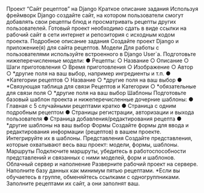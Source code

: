 Проект “Сайт рецептов” на Django Краткое описание задания Используя фреймворк Django создайте сайт, 
на котором пользователи смогут добавлять свои рецепты блюд и просматривать рецепты других пользователей. 
Готовый проект необходимо сдать в виде ссылки на рабочий сайт в сети интернет и репозитория с исходным кодом проекта. 
Подробное описание задания Создайте проект Django и приложение(я) для сайта рецептов. 
Модели Для работы с пользователями используйте встроенного в Django User`a. Подготовьте нижеперечисленные модели: 
● Рецепты: ○ Название ○ Описание ○ Шаги приготовления ○ Время приготовления ○ Изображение ○ Автор ○ *другие поля на ваш выбор, например ингредиенты и т.п. 
● *Категории рецептов ○ Название ○ *другие поля на ваш выбор 
● *Связующая таблица для связи Рецептов и Категории ○ *обязательные для связи поля ○ *другие поля на ваш выбор 
Шаблоны 
Подготовьте базовый шаблон проекта и нижеперечисленные дочерние шаблоны: 
● Главная с 5 случайными рецептами кратко 
● Страница с одним подробным рецептом 
● Страницы регистрации, авторизации и выхода пользователя 
● Страница добавления/редактирования рецепта 
● *другие шаблоны на ваш выбор 
Формы 
Создайте формы для ввода и редактирования информации (рецептов) в вашем проекте. Интегрируйте их в шаблоны. 
Представления 
Создайте представления, которые охватывают весь ваш проект: модели, формы, шаблоны. 
Маршруты 
Подключите маршруты, убедитесь в работоспособности представлений и связанных с ними моделей, форм и шаблонов. 
Облачный сервер и наполнение 
Разверните рабочий проект на сервере. Наполните базу данных как минимум пятью рецептами. 
*Если вы обучаетесь в группе, обменяйтесь ссылками с одногруппниками. Заполните рецептами их сайт, а они заполнят ваш.
